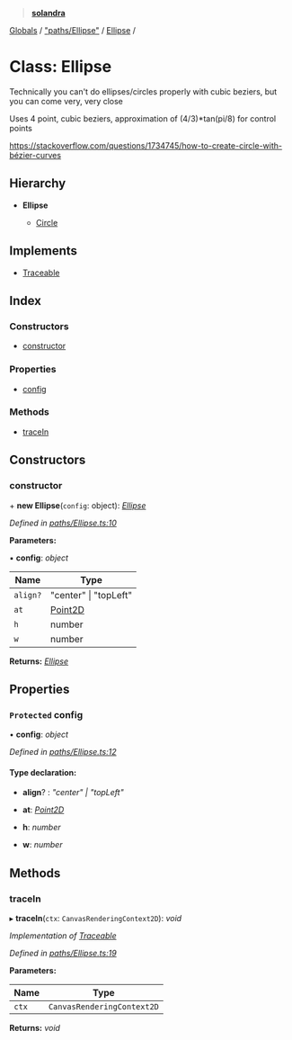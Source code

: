 > **[solandra](../README.md)**

[Globals](../README.md) / ["paths/Ellipse"](../modules/_paths_ellipse_.md) / [Ellipse](_paths_ellipse_.ellipse.md) /

# Class: Ellipse

Technically you can't do ellipses/circles properly with cubic beziers, but you can come very, very close

Uses 4 point, cubic beziers, approximation of (4/3)*tan(pi/8) for control points

https://stackoverflow.com/questions/1734745/how-to-create-circle-with-bézier-curves

## Hierarchy

* **Ellipse**

  * [Circle](_paths_circle_.circle.md)

## Implements

* [Traceable](../interfaces/_paths_index_.traceable.md)

## Index

### Constructors

* [constructor](_paths_ellipse_.ellipse.md#constructor)

### Properties

* [config](_paths_ellipse_.ellipse.md#protected-config)

### Methods

* [traceIn](_paths_ellipse_.ellipse.md#tracein)

## Constructors

###  constructor

\+ **new Ellipse**(`config`: object): *[Ellipse](_paths_ellipse_.ellipse.md)*

*Defined in [paths/Ellipse.ts:10](https://github.com/jamesporter/solandra/blob/02e2cc9/src/lib/paths/Ellipse.ts#L10)*

**Parameters:**

▪ **config**: *object*

Name | Type |
------ | ------ |
`align?` | "center" \| "topLeft" |
`at` | [Point2D](../modules/_types_sol_.md#point2d) |
`h` | number |
`w` | number |

**Returns:** *[Ellipse](_paths_ellipse_.ellipse.md)*

## Properties

### `Protected` config

• **config**: *object*

*Defined in [paths/Ellipse.ts:12](https://github.com/jamesporter/solandra/blob/02e2cc9/src/lib/paths/Ellipse.ts#L12)*

#### Type declaration:

* **align**? : *"center" | "topLeft"*

* **at**: *[Point2D](../modules/_types_sol_.md#point2d)*

* **h**: *number*

* **w**: *number*

## Methods

###  traceIn

▸ **traceIn**(`ctx`: `CanvasRenderingContext2D`): *void*

*Implementation of [Traceable](../interfaces/_paths_index_.traceable.md)*

*Defined in [paths/Ellipse.ts:19](https://github.com/jamesporter/solandra/blob/02e2cc9/src/lib/paths/Ellipse.ts#L19)*

**Parameters:**

Name | Type |
------ | ------ |
`ctx` | `CanvasRenderingContext2D` |

**Returns:** *void*